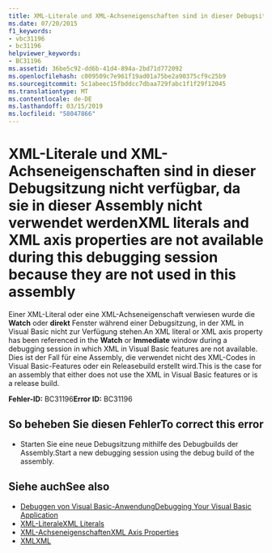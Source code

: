 ```yaml
---
title: XML-Literale und XML-Achseneigenschaften sind in dieser Debugsitzung nicht verfügbar, da sie in dieser Assembly nicht verwendet werden
ms.date: 07/20/2015
f1_keywords:
- vbc31196
- bc31196
helpviewer_keywords:
- BC31196
ms.assetid: 36be5c92-dd6b-41d4-894a-2bd71d772092
ms.openlocfilehash: c009509c7e961f19ad01a75be2a90375cf9c25b9
ms.sourcegitcommit: 5c1abeec15fbddcc7dbaa729fabc1f1f29f12045
ms.translationtype: MT
ms.contentlocale: de-DE
ms.lasthandoff: 03/15/2019
ms.locfileid: "58047866"
---
```

# <a name="xml-literals-and-xml-axis-properties-are-not-available-during-this-debugging-session-because-they-are-not-used-in-this-assembly"></a><span data-ttu-id="e6a0c-102">XML-Literale und XML-Achseneigenschaften sind in dieser Debugsitzung nicht verfügbar, da sie in dieser Assembly nicht verwendet werden</span><span class="sxs-lookup"><span data-stu-id="e6a0c-102">XML literals and XML axis properties are not available during this debugging session because they are not used in this assembly</span></span>
<span data-ttu-id="e6a0c-103">Einer XML-Literal oder eine XML-Achseneigenschaft verwiesen wurde die **Watch** oder **direkt** Fenster während einer Debugsitzung, in der XML in Visual Basic nicht zur Verfügung stehen.</span><span class="sxs-lookup"><span data-stu-id="e6a0c-103">An XML literal or XML axis property has been referenced in the **Watch** or **Immediate** window during a debugging session in which XML in Visual Basic features are not available.</span></span> <span data-ttu-id="e6a0c-104">Dies ist der Fall für eine Assembly, die verwendet nicht des XML-Codes in Visual Basic-Features oder ein Releasebuild erstellt wird.</span><span class="sxs-lookup"><span data-stu-id="e6a0c-104">This is the case for an assembly that either does not use the XML in Visual Basic features or is a release build.</span></span>  
  
 <span data-ttu-id="e6a0c-105">**Fehler-ID:** BC31196</span><span class="sxs-lookup"><span data-stu-id="e6a0c-105">**Error ID:** BC31196</span></span>  
  
## <a name="to-correct-this-error"></a><span data-ttu-id="e6a0c-106">So beheben Sie diesen Fehler</span><span class="sxs-lookup"><span data-stu-id="e6a0c-106">To correct this error</span></span>  
  
-   <span data-ttu-id="e6a0c-107">Starten Sie eine neue Debugsitzung mithilfe des Debugbuilds der Assembly.</span><span class="sxs-lookup"><span data-stu-id="e6a0c-107">Start a new debugging session using the debug build of the assembly.</span></span>  
  
## <a name="see-also"></a><span data-ttu-id="e6a0c-108">Siehe auch</span><span class="sxs-lookup"><span data-stu-id="e6a0c-108">See also</span></span>

- [<span data-ttu-id="e6a0c-109">Debuggen von Visual Basic-Anwendung</span><span class="sxs-lookup"><span data-stu-id="e6a0c-109">Debugging Your Visual Basic Application</span></span>](../../visual-basic/developing-apps/debugging.md)
- [<span data-ttu-id="e6a0c-110">XML-Literale</span><span class="sxs-lookup"><span data-stu-id="e6a0c-110">XML Literals</span></span>](../../visual-basic/language-reference/xml-literals/index.md)
- [<span data-ttu-id="e6a0c-111">XML-Achseneigenschaften</span><span class="sxs-lookup"><span data-stu-id="e6a0c-111">XML Axis Properties</span></span>](../../visual-basic/language-reference/xml-axis/index.md)
- [<span data-ttu-id="e6a0c-112">XML</span><span class="sxs-lookup"><span data-stu-id="e6a0c-112">XML</span></span>](../../visual-basic/programming-guide/language-features/xml/index.md)
